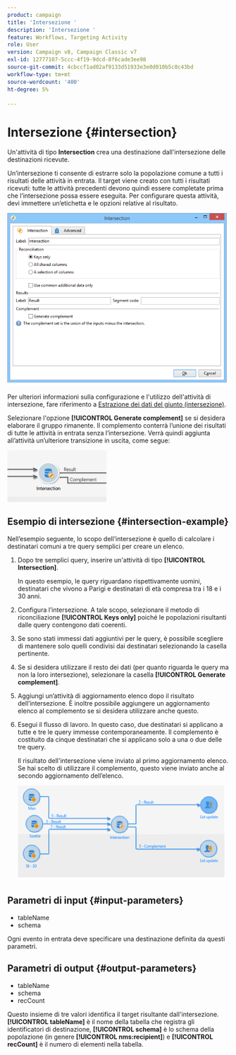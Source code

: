 ```yaml
---
product: campaign
title: 'Intersezione '
description: 'Intersezione '
feature: Workflows, Targeting Activity
role: User
version: Campaign v8, Campaign Classic v7
exl-id: 12777107-5ccc-4f19-9dcd-8f6cade3ee98
source-git-commit: 4cbccf1ad02af9133d51933e3e0d010b5c8c43bd
workflow-type: tm+mt
source-wordcount: '400'
ht-degree: 5%

---
```


# Intersezione {#intersection}



Un&#39;attività di tipo **Intersection** crea una destinazione dall&#39;intersezione delle destinazioni ricevute.

Un’intersezione ti consente di estrarre solo la popolazione comune a tutti i risultati delle attività in entrata. Il target viene creato con tutti i risultati ricevuti: tutte le attività precedenti devono quindi essere completate prima che l’intersezione possa essere eseguita. Per configurare questa attività, devi immettere un’etichetta e le opzioni relative al risultato.

![](assets/s_user_segmentation_inter.png)

Per ulteriori informazioni sulla configurazione e l&#39;utilizzo dell&#39;attività di intersezione, fare riferimento a [Estrazione dei dati del giunto (intersezione)](targeting-workflows.md#extracting-joint-data--intersection-).

Selezionare l&#39;opzione **[!UICONTROL Generate complement]** se si desidera elaborare il gruppo rimanente. Il complemento conterrà l’unione dei risultati di tutte le attività in entrata senza l’intersezione. Verrà quindi aggiunta all’attività un’ulteriore transizione in uscita, come segue:

![](assets/s_user_segmentation_inter_compl.png)

## Esempio di intersezione {#intersection-example}

Nell’esempio seguente, lo scopo dell’intersezione è quello di calcolare i destinatari comuni a tre query semplici per creare un elenco.

1. Dopo tre semplici query, inserire un&#39;attività di tipo **[!UICONTROL Intersection]**.

   In questo esempio, le query riguardano rispettivamente uomini, destinatari che vivono a Parigi e destinatari di età compresa tra i 18 e i 30 anni.

1. Configura l’intersezione. A tale scopo, selezionare il metodo di riconciliazione **[!UICONTROL Keys only]** poiché le popolazioni risultanti dalle query contengono dati coerenti.
1. Se sono stati immessi dati aggiuntivi per le query, è possibile scegliere di mantenere solo quelli condivisi dai destinatari selezionando la casella pertinente.
1. Se si desidera utilizzare il resto dei dati (per quanto riguarda le query ma non la loro intersezione), selezionare la casella **[!UICONTROL Generate complement]**.
1. Aggiungi un’attività di aggiornamento elenco dopo il risultato dell’intersezione. È inoltre possibile aggiungere un aggiornamento elenco al complemento se si desidera utilizzare anche questo.
1. Esegui il flusso di lavoro. In questo caso, due destinatari si applicano a tutte e tre le query immesse contemporaneamente. Il complemento è costituito da cinque destinatari che si applicano solo a una o due delle tre query.

   Il risultato dell&#39;intersezione viene inviato al primo aggiornamento elenco. Se hai scelto di utilizzare il complemento, questo viene inviato anche al secondo aggiornamento dell’elenco.

   ![](assets/intersection_example.png)

## Parametri di input {#input-parameters}

* tableName
* schema

Ogni evento in entrata deve specificare una destinazione definita da questi parametri.

## Parametri di output {#output-parameters}

* tableName
* schema
* recCount

Questo insieme di tre valori identifica il target risultante dall&#39;intersezione. **[!UICONTROL tableName]** è il nome della tabella che registra gli identificatori di destinazione, **[!UICONTROL schema]** è lo schema della popolazione (in genere **[!UICONTROL nms:recipient]**) e **[!UICONTROL recCount]** è il numero di elementi nella tabella.
